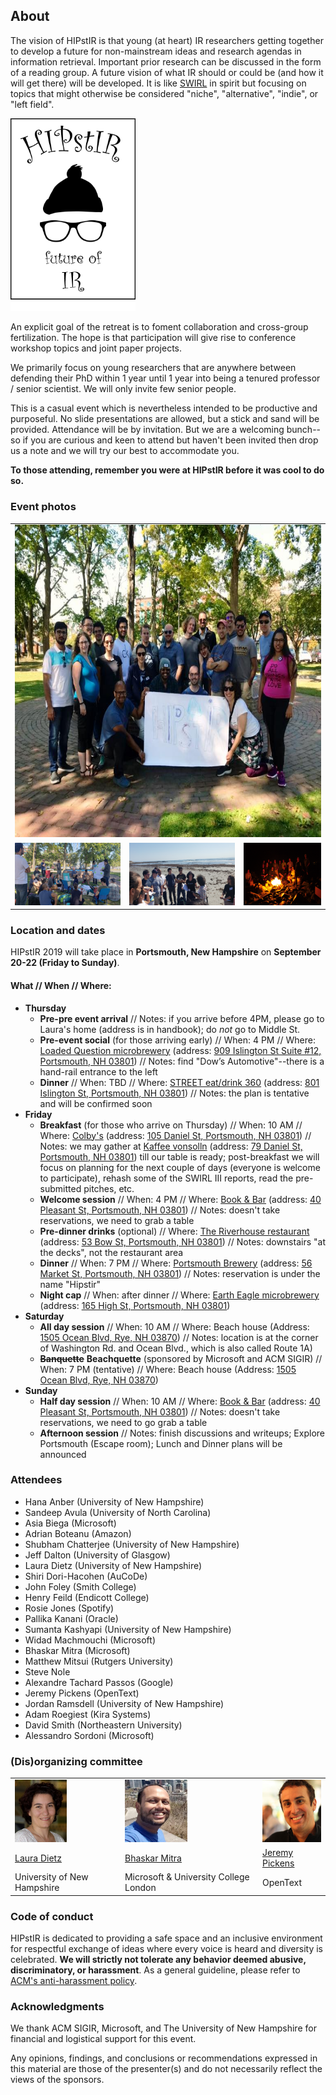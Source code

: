 
## About

The vision of HIPstIR is that young (at heart) IR researchers getting together to develop a future for non-mainstream ideas and research agendas in information retrieval. Important prior research can be discussed in the form of a reading group. A future vision of what IR should or could be (and how it will get there) will be developed. It is like [SWIRL](https://sites.google.com/view/swirl3/home) in spirit but focusing on topics that might otherwise be considered "niche", "alternative", "indie", or "left field".

<img src="hipstir-logo-2.png" alt="HIPstIR logo" width="200"/>

An explicit goal of the retreat is to foment collaboration and cross-group fertilization. The hope is that participation will give rise to conference workshop topics and joint paper projects.

We primarily focus on young researchers that are anywhere between defending their PhD within 1 year until 1 year into being a tenured professor / senior scientist. We will only invite few senior people.

This is a casual event which is nevertheless intended to be productive and purposeful. No slide presentations are allowed, but a stick and sand will be provided. Attendance will be by invitation. But we are a welcoming bunch--so if you are curious and keen to attend but haven't been invited then drop us a note and we will try our best to accommodate you.

**To those attending, remember you were at HIPstIR before it was cool to do so.**

### Event photos

<table border="0" align="center">
  <tr>
    <td colspan=3><img src="hipstir-2019-group-000.jpg" alt="Group Photo" height="500"/></td>
</tr>
<tr>
  <td colspan=1><img src="hipstir-2019-group-001.jpg" alt="Group Photo" height="100"/></td>
  <td colspan=1><img src="hipstir-2019-group-002.jpg" alt="Group Photo" height="100"/></td>
  <td colspan=1><img src="hipstir-2019-group-003.jpg" alt="Group Photo" height="100"/></td>
</tr>
</table>

### Location and dates

HIPstIR 2019 will take place in **Portsmouth, New Hampshire** on **September 20-22 (Friday to Sunday)**.


#### What // When // Where:
- **Thursday**
  - **Pre-pre event arrival** // Notes: if you arrive before 4PM, please go to Laura's home (address is in handbook); do _not_ go to Middle St.
  - **Pre-event social** (for those arriving early) // When: 4 PM // Where: [Loaded Question microbrewery](https://www.loadedquestionbrewing.com) (address: [909 Islington St Suite #12, Portsmouth, NH 03801](https://goo.gl/maps/Xri2EivnLeiq4uB18)) // Notes: find "Dow’s Automotive"--there is a hand-rail entrance to the left
  - **Dinner** // When: TBD // Where: [STREET eat/drink 360](https://www.streetfood360.com/) (address: [801 Islington St, Portsmouth, NH 03801](https://goo.gl/maps/p5y1NF8mt3YtZHgS7)) // Notes: the plan is tentative and will be confirmed soon
- **Friday**
  - **Breakfast** (for those who arrive on Thursday) // When: 10 AM // Where: [Colby's](https://colbysportsmouthnh.com) (address: [105 Daniel St, Portsmouth, NH 03801](https://goo.gl/maps/YVeTkCH2b9LjLRoY9)) // Notes: we may gather at [Kaffee vonsolln](https://www.kaffeevonsolln.com) (address: [79 Daniel St, Portsmouth, NH 03801](https://goo.gl/maps/1E1WaigbiD7MkmhQ9)) till our table is ready; post-breakfast we will focus on planning for the next couple of days (everyone is welcome to participate), rehash some of the SWIRL III reports, read the pre-submitted pitches, etc.
  - **Welcome session** // When: 4 PM // Where: [Book & Bar](http://www.bookandbar.com) (address: [40 Pleasant St, Portsmouth, NH 03801](https://goo.gl/maps/xtgpaY2rWPSsxkc6A)) // Notes: doesn't take reservations, we need to grab a table
  - **Pre-dinner drinks** (optional) // Where: [The Riverhouse restaurant](https://riverhouse53bow.com/) (address: [53 Bow St, Portsmouth, NH 03801](https://goo.gl/maps/DvjkNvNR16KWpnup9)) // Notes: downstairs "at the decks", not the restaurant area
  - **Dinner** // When: 7 PM // Where: [Portsmouth Brewery](https://portsmouthbrewery.com/) (address: [56 Market St, Portsmouth, NH 03801](https://goo.gl/maps/7ueM1Vrcd3Npy1tK7)) // Notes: reservation is under the name "Hipstir"
  - **Night cap** // When: after dinner // Where: [Earth Eagle microbrewery](https://www.eartheaglebrewings.com) (address: [165 High St, Portsmouth, NH 03801](https://goo.gl/maps/4ad4pphqaKbWMeJf6))
- **Saturday**
  - **All day session** // When: 10 AM // Where: Beach house (Address: [1505 Ocean Blvd, Rye, NH 03870](https://goo.gl/maps/3CE1CjUWSTonoKDa8)) // Notes: location is at the corner of Washington Rd. and Ocean Blvd., which is also called Route 1A)
  - ~~**Banquette**~~ **Beachquette** (sponsored by Microsoft and ACM SIGIR) // When: 7 PM (tentative) // Where: Beach house (Address: [1505 Ocean Blvd, Rye, NH 03870](https://goo.gl/maps/3CE1CjUWSTonoKDa8))
- **Sunday**
  - **Half day session** // When: 10 AM // Where: [Book & Bar](http://www.bookandbar.com) (address: [40 Pleasant St, Portsmouth, NH 03801](https://goo.gl/maps/xtgpaY2rWPSsxkc6A)) // Notes: doesn't take reservations, we need to go grab a table
  - **Afternoon session** // Notes: finish discussions and writeups; Explore Portsmouth (Escape room); Lunch and Dinner plans will be announced


### Attendees

- Hana Anber (University of New Hampshire)
- Sandeep Avula (University of North Carolina)
- Asia Biega (Microsoft)
- Adrian Boteanu (Amazon)
- Shubham Chatterjee (University of New Hampshire)
- Jeff Dalton (University of Glasgow)
- Laura Dietz (University of New Hampshire)
- Shiri Dori-Hacohen (AuCoDe)
- John Foley (Smith College)
- Henry Feild (Endicott College)
- Rosie Jones (Spotify)
- Pallika Kanani (Oracle)
- Sumanta Kashyapi (University of New Hampshire)
- Widad Machmouchi (Microsoft)
- Bhaskar Mitra (Microsoft)
- Matthew Mitsui (Rutgers University)
- Steve Nole
- Alexandre Tachard Passos (Google)
- Jeremy Pickens (OpenText)
- Jordan Ramsdell (University of New Hampshire)
- Adam Roegiest (Kira Systems)
- David Smith (Northeastern University)
- Alessandro Sordoni (Microsoft)


### (Dis)organizing committee

<table border="0" align="center">
<tr>
<td><img src="lauradietz.jpg" alt="Laura Dietz" height="100"/></td><td><img src="bmitra.jpg" alt="Bhaskar Mitra" height="100"/></td><td><img src="jeremy_pickens_bg.jpg" alt="Jeremy Pickens" height="100"/></td>
</tr><tr>
<td><a href="http://www.cs.unh.edu/~dietz/">Laura Dietz</a></td><td><a href="https://www.microsoft.com/en-us/research/people/bmitra/">Bhaskar Mitra</a></td><td><a href="https://catalystsecure.com/blog/author/jeremy-pickens/">Jeremy Pickens</a></td>
</tr><tr>
<td>University of New Hampshire</td><td>Microsoft & University College London</td><td>OpenText</td>
</tr>
</table>


### Code of conduct

HIPstIR is dedicated to providing a safe space and an inclusive environment for respectful exchange of ideas where every voice is heard and diversity is celebrated. **We will strictly not tolerate any behavior deemed abusive, discriminatory, or harassment**. As a general guideline, please refer to [ACM's anti-harassment policy](https://www.acm.org/special-interest-groups/volunteer-resources/officers-manual/policy-against-discrimination-and-harassment).


### Acknowledgments
We thank ACM SIGIR, Microsoft, and The University of New Hampshire for financial and logistical support for this event.

Any opinions, findings, and conclusions or recommendations expressed in this material are those of the presenter(s) and do not necessarily reflect the views of the sponsors.
